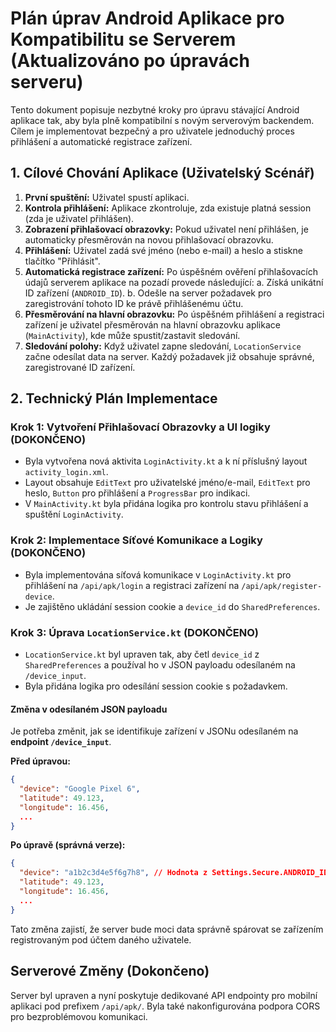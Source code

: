 # Plán úprav Android Aplikace pro Kompatibilitu se Serverem (Aktualizováno po úpravách serveru)

Tento dokument popisuje nezbytné kroky pro úpravu stávající Android aplikace tak, aby byla plně kompatibilní s novým serverovým backendem. Cílem je implementovat bezpečný a pro uživatele jednoduchý proces přihlášení a automatické registrace zařízení.

## 1. Cílové Chování Aplikace (Uživatelský Scénář)

1.  **První spuštění:** Uživatel spustí aplikaci.
2.  **Kontrola přihlášení:** Aplikace zkontroluje, zda existuje platná session (zda je uživatel přihlášen).
3.  **Zobrazení přihlašovací obrazovky:** Pokud uživatel není přihlášen, je automaticky přesměrován na novou přihlašovací obrazovku.
4.  **Přihlášení:** Uživatel zadá své jméno (nebo e-mail) a heslo a stiskne tlačítko "Přihlásit".
5.  **Automatická registrace zařízení:** Po úspěšném ověření přihlašovacích údajů serverem aplikace na pozadí provede následující:
    a. Získá unikátní ID zařízení (`ANDROID_ID`).
    b. Odešle na server požadavek pro zaregistrování tohoto ID ke právě přihlášenému účtu.
6.  **Přesměrování na hlavní obrazovku:** Po úspěšném přihlášení a registraci zařízení je uživatel přesměrován na hlavní obrazovku aplikace (`MainActivity`), kde může spustit/zastavit sledování.
7.  **Sledování polohy:** Když uživatel zapne sledování, `LocationService` začne odesílat data na server. Každý požadavek již obsahuje správné, zaregistrované ID zařízení.

## 2. Technický Plán Implementace

### Krok 1: Vytvoření Přihlašovací Obrazovky a UI logiky **(DOKONČENO)**

-   Byla vytvořena nová aktivita `LoginActivity.kt` a k ní příslušný layout `activity_login.xml`.
-   Layout obsahuje `EditText` pro uživatelské jméno/e-mail, `EditText` pro heslo, `Button` pro přihlášení a `ProgressBar` pro indikaci.
-   V `MainActivity.kt` byla přidána logika pro kontrolu stavu přihlášení a spuštění `LoginActivity`.

### Krok 2: Implementace Síťové Komunikace a Logiky **(DOKONČENO)**

-   Byla implementována síťová komunikace v `LoginActivity.kt` pro přihlášení na `/api/apk/login` a registraci zařízení na `/api/apk/register-device`.
-   Je zajištěno ukládání session cookie a `device_id` do `SharedPreferences`.

### Krok 3: Úprava `LocationService.kt` **(DOKONČENO)**

-   `LocationService.kt` byl upraven tak, aby četl `device_id` z `SharedPreferences` a používal ho v JSON payloadu odesílaném na `/device_input`.
-   Byla přidána logika pro odesílání session cookie s požadavkem.

#### Změna v odesílaném JSON payloadu

Je potřeba změnit, jak se identifikuje zařízení v JSONu odesílaném na **endpoint `/device_input`**.

**Před úpravou:**
```json
{
  "device": "Google Pixel 6",
  "latitude": 49.123,
  "longitude": 16.456,
  ...
}
```

**Po úpravě (správná verze):**
```json
{
  "device": "a1b2c3d4e5f6g7h8", // Hodnota z Settings.Secure.ANDROID_ID
  "latitude": 49.123,
  "longitude": 16.456,
  ...
}
```
Tato změna zajistí, že server bude moci data správně spárovat se zařízením registrovaným pod účtem daného uživatele.

## Serverové Změny (Dokončeno)

Server byl upraven a nyní poskytuje dedikované API endpointy pro mobilní aplikaci pod prefixem `/api/apk/`. Byla také nakonfigurována podpora CORS pro bezproblémovou komunikaci.